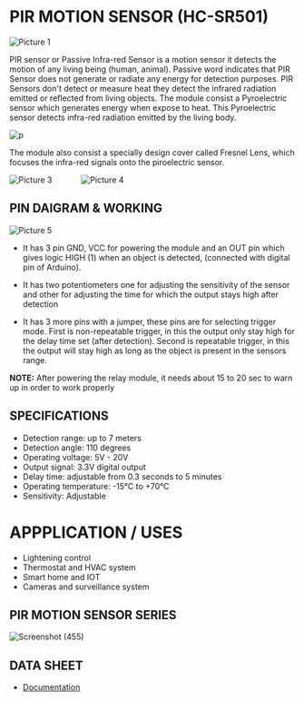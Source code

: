 # PIR MOTION SENSOR (HC-SR501)

![Picture 1](https://github.com/HasnainRaza026/Sensors_And_Modules/assets/138324430/552b7c0a-2eaa-4dea-942f-09a1e971bb54)


PIR sensor or Passive Infra-red Sensor is a motion sensor it detects the motion of any living 
being (human, animal). Passive word indicates that PIR Sensor does not generate or radiate any 
energy for detection purposes. PIR Sensors don't detect or measure heat they detect the 
infrared radiation emitted or reflected from living objects.
The module consist a Pyroelectric sensor which generates energy when expose to heat. This 
Pyroelectric sensor detects infra-red radiation emitted by the living body.

![p](https://github.com/HasnainRaza026/Sensors_And_Modules/assets/138324430/84ca42f7-d235-4c14-b675-db0aa57ca5f1)



The module also consist a specially design cover called Fresnel Lens, which focuses the infra-red 
signals onto the piroelectric sensor.

![Picture 3](https://github.com/HasnainRaza026/Sensors_And_Modules/assets/138324430/f8dd7485-97d8-4f78-a6d5-87e533ff902d)&nbsp;&nbsp;&nbsp;&nbsp;&nbsp;&nbsp;&nbsp;&nbsp;&nbsp;&nbsp;&nbsp;&nbsp;
![Picture 4](https://github.com/HasnainRaza026/Sensors_And_Modules/assets/138324430/38710223-ee4c-49ee-9656-b35c920dfd9f)



## PIN DAIGRAM & WORKING
![Picture 5](https://github.com/HasnainRaza026/Sensors_And_Modules/assets/138324430/75a36a09-35f3-4efe-a3a5-4acbc6f2475d)


+ It has 3 pin GND, VCC for powering the module and an OUT pin which gives logic HIGH
(1) when an object is detected, (connected with digital pin of Arduino).

+ It has two potentiometers one for adjusting the sensitivity of the sensor and other for 
adjusting the time for which the output stays high after detection

+ It has 3 more pins with a jumper, these pins are for selecting trigger mode. First is non-repeatable trigger, in this the output only stay high for the delay time set (after 
detection). Second is repeatable trigger, in this the output will stay high as long as the 
object is present in the sensors range.

**NOTE:** 
After powering the relay module, it needs about 15 to 20 sec to warn up in order to 
work properly

## SPECIFICATIONS
+ Detection range: up to 7 meters
+ Detection angle: 110 degrees
+ Operating voltage: 5V - 20V
+ Output signal: 3.3V digital output
+ Delay time: adjustable from 0.3 seconds to 5 minutes
+ Operating temperature: -15°C to +70°C
+ Sensitivity: Adjustable

# APPPLICATION / USES
+ Lightening control
+ Thermostat and HVAC system
+ Smart home and IOT
+ Cameras and surveillance system

## PIR MOTION SENSOR SERIES
![Screenshot (455)](https://github.com/HasnainRaza026/IOT/assets/138324430/19883270-165e-428b-95be-13e3670d670f)


## DATA SHEET
- [Documentation](https://github.com/HasnainRaza026/IOT/blob/main/PIR%20Sensor%20Module/Data%20Sheet.pdf)
